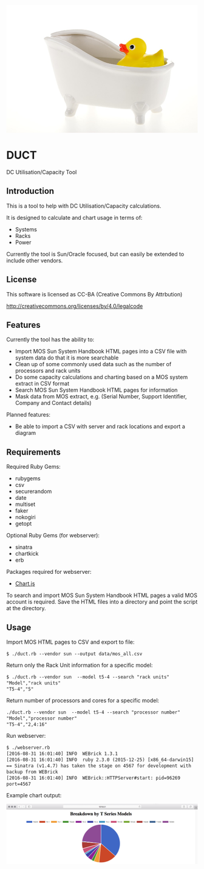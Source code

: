![alt tag](https://raw.githubusercontent.com/lateralblast/duct/master/duct.jpg)

DUCT
====

DC Utilisation/Capacity Tool

Introduction
------------

This is a tool to help with DC Utilisation/Capacity calculations.

It is designed to calculate and chart usage in terms of:

- Systems
- Racks
- Power

Currently the tool is Sun/Oracle focused, but can easily be extended to include other vendors.

License
-------

This software is licensed as CC-BA (Creative Commons By Attrbution)

http://creativecommons.org/licenses/by/4.0/legalcode

Features
--------

Currently the tool has the ability to:

- Import MOS Sun System Handbook HTML pages into a CSV file with system data do that it is more searchable
- Clean up of some commonly used data such as the number of processors and rack units
- Do some capacity calculations and charting based on a MOS system extract in CSV format
- Search MOS Sun System Handbook HTML pages for information
- Mask data from MOS extract, e.g. (Serial Number, Support Identifier, Company and Contact details)

Planned features:

- Be able to import a CSV with server and rack locations and export a diagram


Requirements
------------

Required Ruby Gems:

- rubygems
- csv
- securerandom
- date
- multiset
- faker 
- nokogiri
- getopt

Optional Ruby Gems (for webserver):

- sinatra
- chartkick
- erb

Packages required for webserver:

- <a href="http://www.chartjs.org/">Chart.js</a>

To search and import MOS Sun System Handbook HTML pages a valid MOS account is required.
Save the HTML files into a directory and point the script at the directory.

Usage
-----

Import MOS HTML pages to CSV and export to file:

```
$ ./duct.rb --vendor sun --output data/mos_all.csv
```

Return only the Rack Unit information for a specific model:

```
$ ./duct.rb --vendor sun  --model t5-4 --search "rack units"
"Model","rack units"
"T5-4","5"
```

Return number of processors and cores for a specific model:

```
./duct.rb --vendor sun  --model t5-4 --search "processor number"
"Model","processor number"
"T5-4","2,4:16"
```

Run webserver:

```
$ ./webserver.rb 
[2016-08-31 16:01:40] INFO  WEBrick 1.3.1
[2016-08-31 16:01:40] INFO  ruby 2.3.0 (2015-12-25) [x86_64-darwin15]
== Sinatra (v1.4.7) has taken the stage on 4567 for development with backup from WEBrick
[2016-08-31 16:01:40] INFO  WEBrick::HTTPServer#start: pid=96269 port=4567
```

Example chart output:

![alt tag](https://raw.githubusercontent.com/lateralblast/duct/master/chart1.png)



